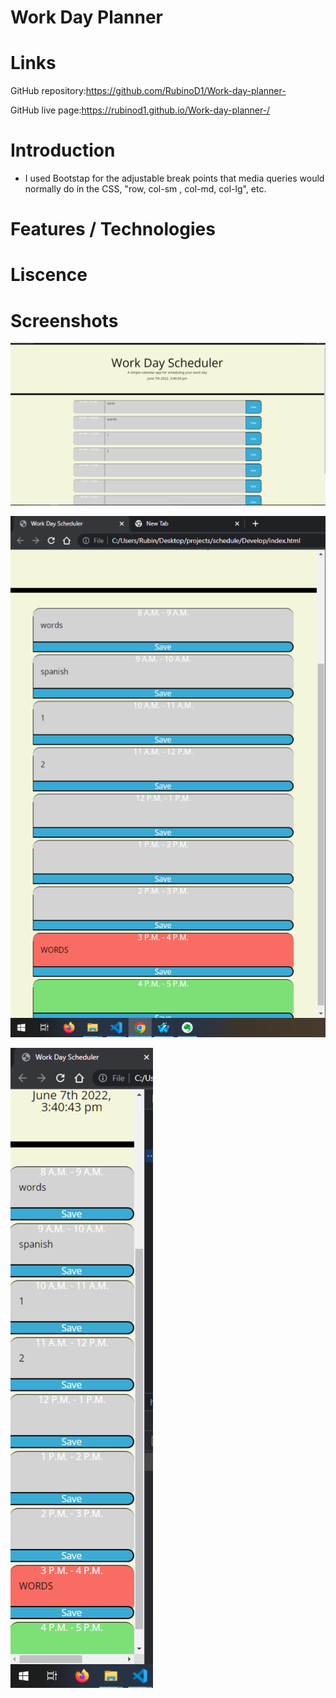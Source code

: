 # Work Day Planner

# Links
GitHub repository:https://github.com/RubinoD1/Work-day-planner-

GitHub live page:https://rubinod1.github.io/Work-day-planner-/

# Introduction
- I used Bootstap for the adjustable break points that media queries would normally do in the CSS, "row, col-sm , col-md, col-lg", etc.  

# Features / Technologies 

# Liscence

# Screenshots

![Live site screenshots](/assets/images/image1.png)

![Live site screenshots](/assets/images/image2.png)

![Live site screenshots](/assets/images/image3.png)